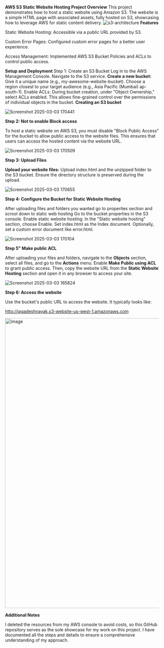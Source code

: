 **AWS S3 Static Website Hosting Project Overview**
This project demonstrates how to host a static website using Amazon S3. The website is a simple HTML page with associated assets, fully hosted on S3, showcasing how to leverage AWS for static content delivery.
![s3-architecture](https://github.com/user-attachments/assets/ac866ea6-6ef6-4a66-a6ee-e3a7d9b513f0)
**Features**

Static Website Hosting: Accessible via a public URL provided by S3.

Custom Error Pages: Configured custom error pages for a better user experience.

Access Management: Implemented AWS S3 Bucket Policies and ACLs to control public access.

**Setup and Deployment**
Step 1: Create an S3 Bucket
Log in to the AWS Management Console.
Navigate to the S3 service.
**Create a new bucket:** 
Give it a unique name (e.g., my-awesome-website-bucket).
Choose a region closest to your target audience (e.g., Asia Pacific (Mumbai) ap-south-1).
Enable ACLs:
During bucket creation, under "Object Ownership," select ACLs enabled.
This allows fine-grained control over the permissions of individual objects in the bucket.
**Creating an S3 bucket**

![Screenshot 2025-03-03 170441](https://github.com/user-attachments/assets/c883bcb4-cfc4-46ad-b37f-20e533c2015d)

**Step 2: Not to enable Block access**

To host a static website on AWS S3, you must disable "Block Public Access" for the bucket to allow public access to the website files. This ensures that users can access the hosted content via the website URL.

![Screenshot 2025-03-03 170509](https://github.com/user-attachments/assets/d1aa2bd5-3e17-4169-9681-3256b4ddc6f5)


**Step 3: Upload Files**

**Upload your website files:**
Upload index.html and the unzipped folder to the S3 bucket.
Ensure the directory structure is preserved during the upload.

![Screenshot 2025-03-03 170655](https://github.com/user-attachments/assets/94e32698-b205-4b9d-b070-195a35f5bd60)

**Step 4: Configure the Bucket for Static Website Hosting**

After  uploading files and folders you wanted go to properites section and scrool down to static web hosting
Go to the bucket properties in the S3 console.
Enable static website hosting:
In the "Static website hosting" section, choose Enable.
Set index.html as the Index document.
Optionally, set a custom error document like error.html.

![Screenshot 2025-03-03 170104](https://github.com/user-attachments/assets/196fd832-287a-47dd-b1da-f809ead07229)

**Step 5" Make public  ACL**

After uploading your files and folders, navigate to the **Objects** section, select all files, and go to the **Actions** menu. Enable **Make Public using ACL** to grant public access. Then, copy the website URL from the **Static Website Hosting** section and open it in any browser to access your site.

![Screenshot 2025-03-03 165824](https://github.com/user-attachments/assets/92bbee8c-b836-4a16-a9de-c3ee2c7750fc)

**Step 6: Access the website**

Use the bucket's public URL to access the website. It typically looks like:

http://jagadeshnayak.s3-website-us-west-1.amazonaws.com

<img width="947" alt="image" src="https://github.com/user-attachments/assets/03b73306-e968-47c1-b308-e605cd868a56" />

**Additional Notes**

I deleted the resources from my AWS console to avoid costs, so this GitHub repository serves as the sole showcase for my work on this project. I have documented all the steps and details to ensure a comprehensive understanding of my approach.












